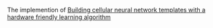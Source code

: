 The implemention of [Building cellular neural network templates with a hardware friendly learning algorithm](https://doi.org/10.1016/j.neucom.2018.05.113)